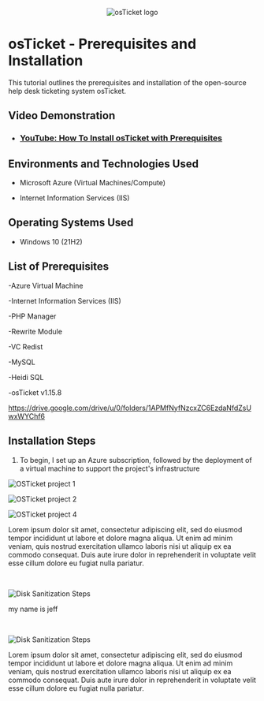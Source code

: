 <p align="center">
<img src="https://i.imgur.com/Clzj7Xs.png" alt="osTicket logo"/>
</p>

<h1>osTicket - Prerequisites and Installation</h1>
This tutorial outlines the prerequisites and installation of the open-source help desk ticketing system osTicket.<br />


<h2>Video Demonstration</h2>

- ### [YouTube: How To Install osTicket with Prerequisites](https://www.youtube.com)

<h2>Environments and Technologies Used</h2>

- Microsoft Azure (Virtual Machines/Compute)


- Internet Information Services (IIS)

<h2>Operating Systems Used </h2>

- Windows 10</b> (21H2)

<h2>List of Prerequisites</h2>

-Azure Virtual Machine

-Internet Information Services (IIS)

-PHP Manager

-Rewrite Module

-VC Redist

-MySQL

-Heidi SQL

-osTicket v1.15.8

https://drive.google.com/drive/u/0/folders/1APMfNyfNzcxZC6EzdaNfdZsUwxWYChf6
<h2>Installation Steps</h2>

1. To begin, I set up an Azure subscription, followed by the deployment of a virtual machine to support the project's infrastructure
   
![OSTicket project 1](https://github.com/user-attachments/assets/618232af-0230-454d-9a06-3b8d51bbb9e1)



</P>


![OSTicket project 2](https://github.com/user-attachments/assets/d9b20fbd-32b0-4766-90d5-836f5fb9a9ff)


![OSTicket project 4](https://github.com/user-attachments/assets/77d68181-ec92-47e7-b523-03aa22c83ced)

   Lorem ipsum dolor sit amet, consectetur adipiscing elit, sed do eiusmod tempor incididunt ut labore et dolore magna aliqua. Ut enim ad minim veniam, quis nostrud exercitation ullamco laboris nisi ut aliquip ex ea commodo consequat. Duis aute irure dolor in reprehenderit in voluptate velit esse cillum dolore eu fugiat nulla pariatur.
</p>
<br />

<p>
<img src="![image](https://github.com/dominickadiaz/osticket-prereqs/blob/f7b793347e14c442224e4dfb6559156c2bad0cfa/OSTicket%20project%201.png)
" height="80%" width="80%" alt="Disk Sanitization Steps"/>
</p>
<p>
my name is jeff
</p>
<br />

<p>
<img src="https://i.imgur.com/DJmEXEB.png" height="80%" width="80%" alt="Disk Sanitization Steps"/>
</p>
<p>
Lorem ipsum dolor sit amet, consectetur adipiscing elit, sed do eiusmod tempor incididunt ut labore et dolore magna aliqua. Ut enim ad minim veniam, quis nostrud exercitation ullamco laboris nisi ut aliquip ex ea commodo consequat. Duis aute irure dolor in reprehenderit in voluptate velit esse cillum dolore eu fugiat nulla pariatur.
</p>
<br />
